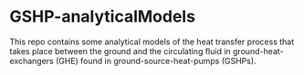 # GSHP-analyticalModels

This repo contains some analytical models of the heat transfer process that takes place between the ground and the circulating fluid in ground-heat-exchangers (GHE) found in ground-source-heat-pumps (GSHPs).
